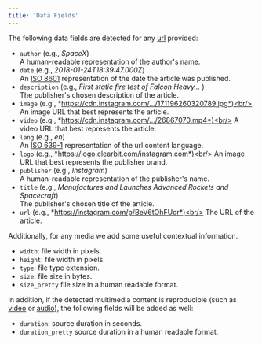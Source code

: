 ```yaml
---
title: 'Data Fields'
--- 
```


The following data fields are detected for any [url](/docs/api/api-parameters/url) provided:

- `author` (e.g., *SpaceX*)<br/>
  A human-readable representation of the author's name.
- `date` (e.g., *2018-01-24T18:39:47.000Z*)<br/>
  An [ISO 8601](https://en.wikipedia.org/wiki/ISO_8601) representation of the date the article was published.
- `description` (e.g., *First static fire test of Falcon Heavy…* )<br/>
  The publisher's chosen description of the article.
- `image` (e.g., *https://cdn.instagram.com/…/171196260320789.jpg*)<br/>
  An image URL that best represents the article.
- `video` (e.g., *https://cdn.instagram.com/…/26867070.mp4*)<br/>
  A video URL that best represents the article.
- `lang` (e.g., *en*)<br/>
  An [ISO 639-1](https://en.wikipedia.org/wiki/ISO_639-1) representation of the url content language.
- `logo` (e.g., *https://logo.clearbit.com/instagram.com*)<br/>
  An image URL that best represents the publisher brand.
- `publisher` (e.g., *Instagram*)<br/>
  A human-readable representation of the publisher's name.
- `title` (e.g., *Manufactures and Launches Advanced Rockets and Spacecraft*)<br/>
  The publisher's chosen title of the article.
- `url` (e.g., *https://instagram.com/p/BeV6tOhFUor*)<br/>
  The URL of the article.

Additionally, for any media we add some useful contextual information.

  - `width`: file width in pixels.
  - `height`: file width in pixels.
  - `type`: file type extension.
  - `size`: file size in bytes.
  - `size_pretty` file size in a human readable format.

In addition, if the detected multimedia content is reproducible (such as [video](/docs/api/api-parameters/video) or [audio](/docs/api/api-parameters/audio)), the following fields will be added as well:

  - `duration`: source duration in seconds.
  - `duration_pretty` source duration in a human readable format.
